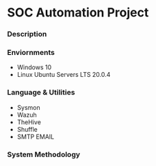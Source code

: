 # SOC Automation Project

### Description

### Enviornments

- Windows 10
- Linux Ubuntu Servers LTS 20.0.4

### Language & Utilities

- Sysmon
- Wazuh
- TheHive
- Shuffle
- SMTP EMAIL

### System Methodology
